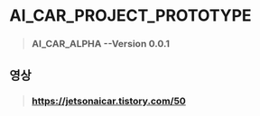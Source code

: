 # AI_CAR_PROJECT_PROTOTYPE

>### AI_CAR_ALPHA --Version 0.0.1

## 영상
>### https://jetsonaicar.tistory.com/50
